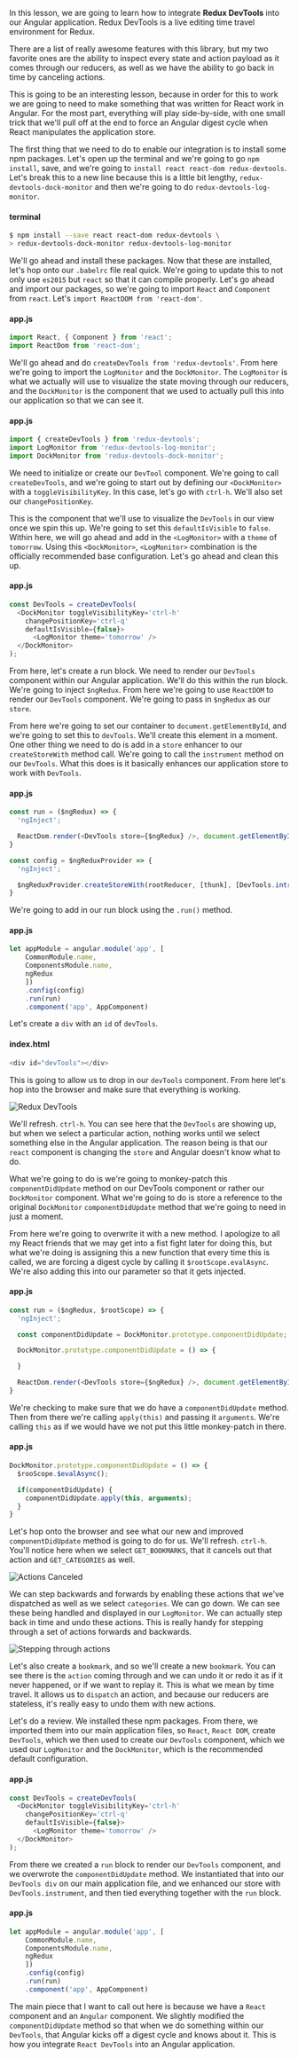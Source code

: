 In this lesson, we are going to learn how to integrate **Redux DevTools** into our Angular application. Redux DevTools is a live editing time travel environment for Redux.

There are a list of really awesome features with this library, but my two favorite ones are the ability to inspect every state and action payload as it comes through our reducers, as well as we have the ability to go back in time by canceling actions.

This is going to be an interesting lesson, because in order for this to work we are going to need to make something that was written for React work in Angular. For the most part, everything will play side-by-side, with one small trick that we'll pull off at the end to force an Angular digest cycle when React manipulates the application store.

The first thing that we need to do to enable our integration is to install some npm packages. Let's open up the terminal and we're going to go `npm install`, save, and we're going to `install react react-dom redux-devtools`. Let's break this to a new line because this is a little bit lengthy, `redux-devtools-dock-monitor` and then we're going to do `redux-devtools-log-monitor`.
#### terminal
``` bash
$ npm install --save react react-dom redux-devtools \
> redux-devtools-dock-monitor redux-devtools-log-monitor
```
We'll go ahead and install these packages. Now that these are installed, let's hop onto our `.babelrc` file real quick. We're going to update this to not only use `es2015` but `react` so that it can compile properly. Let's go ahead and import our packages, so we're going to import `React` and `Component` from `react`. Let's `import ReactDOM from 'react-dom'`. 
#### app.js
``` javascript 
import React, { Component } from 'react';
import ReactDom from 'react-dom';
```
We'll go ahead and do `createDevTools from 'redux-devtools'`. From here we're going to import the `LogMonitor` and the `DockMonitor`. The `LogMonitor` is what we actually will use to visualize the state moving through our reducers, and the `DockMonitor` is the component that we used to actually pull this into our application so that we can see it.
#### app.js
``` javascript 
import { createDevTools } from 'redux-devtools';
import LogMonitor from 'redux-devtools-log-monitor';
import DockMonitor from 'redux-devtools-dock-monitor'; 
```
We need to initialize or create our `DevTool` component. We're going to call `createDevTools`, and we're going to start out by defining our `<DockMonitor>` with a `toggleVisibilityKey`. In this case, let's go with `ctrl-h`. We'll also set our `changePositionKey`.

This is the component that we'll use to visualize the `DevTools` in our view once we spin this up. We're going to set this `defaultIsVisible` to `false`. Within here, we will go ahead and add in the `<LogMonitor>` with a `theme` of `tomorrow`. Using this `<DockMonitor>`, `<LogMonitor>` combination is the officially recommended base configuration. Let's go ahead and clean this up.
#### app.js
``` javascript
const DevTools = createDevTools(
  <DockMonitor toggleVisibilityKey='ctrl-h'
    changePositionKey='ctrl-q'
    defaultIsVisible={false}>
      <LogMonitor theme='tomorrow' />
  </DockMonitor>
);
```
From here, let's create a run block. We need to render our `DevTools` component within our Angular application. We'll do this within the run block. We're going to inject `$ngRedux`. From here we're going to use `ReactDOM` to render our `DevTools` component. We're going to pass in `$ngRedux` as our `store`.

From here we're going to set our container to `document.getElementById`, and we're going to set this to `devTools`. We'll create this element in a moment. One other thing we need to do is add in a `store` enhancer to our `createStoreWith` method call. We're going to call the `instrument` method on our `DevTools`. What this does is it basically enhances our application store to work with `DevTools`.
#### app.js
``` javascript
const run = ($ngRedux) => {
  'ngInject';

  ReactDom.render(<DevTools store={$ngRedux} />, document.getElementById('devTools'));
}

const config = $ngReduxProvider => {
  'ngInject';

  $ngReduxProvider.createStoreWith(rootReducer, [thunk], [DevTools.intrument()])
}
```
We're going to add in our run block using the `.run()` method.
#### app.js
``` javascript
let appModule = angular.module('app', [
    CommonModule.name,
    ComponentsModule.name,
    ngRedux
    ])
    .config(config)
    .run(run)
    .component('app', AppComponent)

```
Let's create a `div` with an `id` of `devTools`. 
#### index.html
``` javascript
<div id="devTools"></div>
```
This is going to allow us to drop in our `devTools` component. From here let's hop into the browser and make sure that everything is working.

![Redux DevTools](../images/angular-1-x-angular-1-x-redux-integrate-redux-devtools-redux-devtools.png)

We'll refresh. `ctrl-h`. You can see here that the `DevTools` are showing up, but when we select a particular action, nothing works until we select something else in the Angular application. The reason being is that our `react` component is changing the `store` and Angular doesn't know what to do.

What we're going to do is we're going to monkey-patch this `componentDidUpdate` method on our DevTools component or rather our `DockMonitor` component. What we're going to do is store a reference to the original `DockMonitor` `componentDidUpdate` method that we're going to need in just a moment.

From here we're going to overwrite it with a new method. I apologize to all my React friends that we may get into a fist fight later for doing this, but what we're doing is assigning this a new function that every time this is called, we are forcing a digest cycle by calling it `$rootScope.evalAsync`. We're also adding this into our parameter so that it gets injected.
#### app.js
``` javascript
const run = ($ngRedux, $rootScope) => {
  'ngInject';

  const componentDidUpdate = DockMonitor.prototype.componentDidUpdate;

  DockMonitor.prototype.componentDidUpdate = () => {

  }

  ReactDom.render(<DevTools store={$ngRedux} />, document.getElementById('devTools'));
}
```
We're checking to make sure that we do have a `componentDidUpdate` method. Then from there we're calling `apply(this)` and passing it `arguments`. We're calling `this` as if we would have we not put this little monkey-patch in there.
#### app.js
``` javascript
DockMonitor.prototype.componentDidUpdate = () => {
  $rooScope.$evalAsync();

  if(componentDidUpdate) {
    componentDidUpdate.apply(this, arguments);
  }
}
```
Let's hop onto the browser and see what our new and improved `componentDidUpdate` method is going to do for us. We'll refresh. `ctrl-h`. You'll notice here when we select `GET_BOOKMARKS`, that it cancels out that action and `GET_CATEGORIES` as well.

![Actions Canceled](../images/angular-1-x-angular-1-x-redux-integrate-redux-devtools-actions-canceled.png)

We can step backwards and forwards by enabling these actions that we've dispatched as well as we select `categories`. We can go down. We can see these being handled and displayed in our `LogMonitor`. We can actually step back in time and undo these actions. This is really handy for stepping through a set of actions forwards and backwards.

![Stepping through actions](../images/angular-1-x-angular-1-x-redux-integrate-redux-devtools-multiple-actions.png)

Let's also create a `bookmark`, and so we'll create a new `bookmark`. You can see there is the `action` coming through and we can undo it or redo it as if it never happened, or if we want to replay it. This is what we mean by time travel. It allows us to `dispatch` an action, and because our reducers are stateless, it's really easy to undo them with new actions.

Let's do a review. We installed these npm packages. From there, we imported them into our main application files, so `React`, `React DOM`, create `DevTools`, which we then used to create our `DevTools` component, which we used our `LogMonitor` and the `DockMonitor`, which is the recommended default configuration.
#### app.js
``` javascript
const DevTools = createDevTools(
  <DockMonitor toggleVisibilityKey='ctrl-h'
    changePositionKey='ctrl-q'
    defaultIsVisible={false}>
      <LogMonitor theme='tomorrow' />
  </DockMonitor>
);
```
From there we created a `run` block to render our `DevTools` component, and we overwrote the `componentDidUpdate` method. We instantiated that into our `DevTools div` on our main application file, and we enhanced our store with `DevTools.instrument`, and then tied everything together with the `run` block.
#### app.js
``` javascript
let appModule = angular.module('app', [
    CommonModule.name,
    ComponentsModule.name,
    ngRedux
    ])
    .config(config)
    .run(run)
    .component('app', AppComponent)

```
The main piece that I want to call out here is because we have a `React` component and an `Angular` component. We slightly modified the `componentDidUpdate` method so that when we do something within our `DevTools`, that Angular kicks off a digest cycle and knows about it. This is how you integrate `React DevTools` into an Angular application.